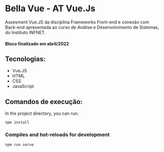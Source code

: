 # Bella Vue - AT Vue.Js


Assesment Vue.JS da disciplina Frameworks Front-end e conexão com Back-end apresentada ao curso de Análise e Desenvolvimento de Sistemas, do Instituto INFNET.


#### Bloco finalizado em abril/2022

## Tecnologias:

* Vue.JS
* HTML
* CSS
* JavaScript


## Comandos de execução:

In the project directory, you can run:
```
npm install
```

### Compiles and hot-reloads for development
```
npm run serve
```




